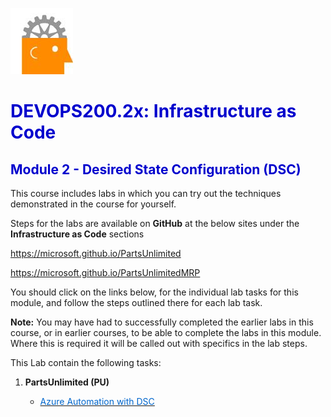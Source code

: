 
![Decorative Image](../../Linked_Image_Files\Download.png)  

<h1><strong><span style="color: #0000CD;"> DEVOPS200.2x: Infrastructure as Code</span></strong></h1>
<p><h2><span style="color: #0000CD;">Module 2 - Desired State Configuration (DSC)</span></h2></p>
<p>This course includes labs in which you can try out the techniques demonstrated in the course for yourself.</p>
<p>Steps for the labs are available on <b>GitHub</b> at the below sites under the <strong>Infrastructure as Code</strong> sections</p>
<p><a href="https://microsoft.github.io/PartsUnlimited" title="" target="_blank">https://microsoft.github.io/PartsUnlimited</a></p>
<p><a href="https://microsoft.github.io/PartsUnlimitedMRP" title="" target="_blank">https://microsoft.github.io/PartsUnlimitedMRP</a></p>
<p>You should click on the links below, for the individual lab tasks for this module, and follow the steps outlined there for each lab task.</p>

<p><strong>Note:</strong> You may have had to successfully completed the earlier labs in this course, or in earlier courses, to be able to complete the labs in this module. Where this is required it will be called out with specifics in the lab steps.</p>

This Lab contain the following tasks:

1) **PartsUnlimited (PU)**

    - <a href="http://microsoft.github.io/PartsUnlimited/iac/200.2x-IaCLabsM02DSC.html" target="_blank"><span style="color: #0066cc;" color="#0066cc">Azure Automation with DSC</span></a>

 
